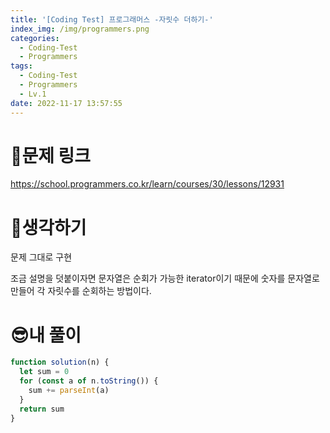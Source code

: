 ```yaml
---
title: '[Coding Test] 프로그래머스 -자릿수 더하기-'
index_img: /img/programmers.png
categories:
  - Coding-Test
  - Programmers
tags:
  - Coding-Test
  - Programmers
  - Lv.1
date: 2022-11-17 13:57:55
---
```

# 📃문제 링크
https://school.programmers.co.kr/learn/courses/30/lessons/12931

# 🤨생각하기
문제 그대로 구현

조금 설명을 덧붙이자면 문자열은 순회가 가능한 iterator이기 때문에 숫자를 문자열로 만들어 각 자릿수를 순회하는 방법이다.

# 😎내 풀이
```js
function solution(n) {
  let sum = 0
  for (const a of n.toString()) {
    sum += parseInt(a)
  }
  return sum
}
```